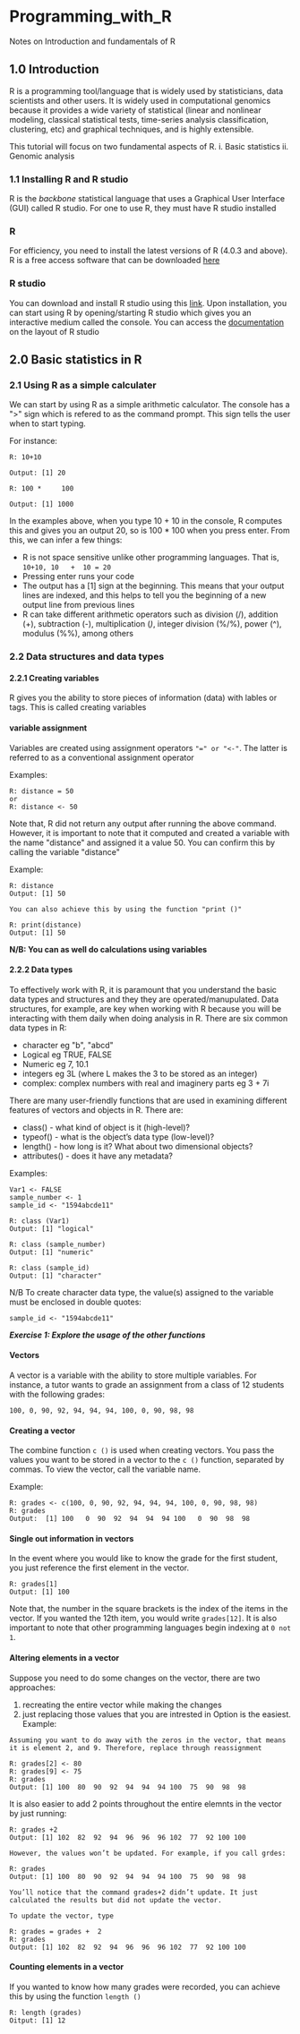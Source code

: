# Programming_with_R
Notes on Introduction and fundamentals of R

## 1.0 Introduction
R is a programming tool/language that is widely used by statisticians, data scientists and other users. It is widely used in computational genomics because it provides a wide variety of statistical (linear and nonlinear modeling, classical statistical tests, time-series analysis classification, clustering, etc) and graphical techniques, and is highly extensible.

This tutorial will focus on two fundamental aspects of R.
i. Basic statistics
ii. Genomic analysis

### 1.1 Installing R and R studio
R is the *backbone* statistical language that uses a Graphical User Interface (GUI) called R studio. For one to use R, they must have R studio installed

### R
For efficiency, you need to install the latest versions of R (4.0.3 and above). R is a free access software that can be downloaded [here](https://cran.rstudio.com/)

### R studio
You can download and install R studio using this [link](http://www.rstudio.com/). Upon installation, you can start using R by opening/starting R studio which gives you an interactive medium called the console. You can access the [documentation](https://support.rstudio.com/hc/en-us/categories/200035113-Documentation) on the layout of R studio

## 2.0 Basic statistics in R
### 2.1 Using R as a simple calculater
We can start by using R as a simple arithmetic calculator. The console has a ">" sign which is refered to as the command prompt. This sign tells the user when to start typing.

For instance:
```
R: 10+10

Output: [1] 20

R: 100 *     100

Output: [1] 1000
```

In the examples above, when you type 10 + 10 in the console, R computes this and gives you an output 20, so is 100 * 100 when you press enter. From this, we can infer a few things:
- R is not space sensitive unlike other programming languages. That is, `10+10, 10   +  10 = 20`
- Pressing enter runs your code
- The output has a [1] sign at the beginning. This means that your output lines are indexed, and this helps to tell you the beginning of a new output line from previous lines
- R can take different arithmetic operators such as division (/), addition (+), subtraction (-), multiplication (*)*, integer division (%/%), power (^), modulus (%%), among others

### 2.2 Data structures and data types

#### 2.2.1 Creating variables

R gives you the ability to store pieces of information (data) with lables or tags. This is called creating variables

#### variable assignment
Variables are created using assignment operators `"=" or "<-"`. The latter is referred to as a conventional assignment operator

Examples:
```
R: distance = 50
or
R: distance <- 50
```
Note that, R did not return any output after running the above command. However, it is important to note that it computed and created a variable with the name "distance" and assigned it a value 50. You can confirm this by calling the variable "distance"

Example:
```
R: distance
Output: [1] 50

You can also achieve this by using the function "print ()"

R: print(distance)
Output: [1] 50
```
**N/B: You can as well do calculations using variables**

#### 2.2.2 Data types

To effectively work with R, it is paramount that you understand the basic data types and structures and they they are operated/manupulated. Data structures, for example, are key when working with R because you will be interacting with them daily when doing analysis in R. 
There are six common data types in R:

- character eg "b", "abcd"
- Logical eg TRUE, FALSE
- Numeric eg 7, 10.1
- integers eg 3L (where L makes the 3 to be stored as an integer)
- complex: complex numbers with real and imaginery parts eg 3 + 7i

There are many user-friendly functions that are used in examining different features of vectors and objects in R.
There are:

- class() - what kind of object is it (high-level)?
- typeof() - what is the object’s data type (low-level)?
- length() - how long is it? What about two dimensional objects?
- attributes() - does it have any metadata?

Examples:
```
Var1 <- FALSE
sample_number <- 1
sample_id <- "1594abcde11"

R: class (Var1)
Output: [1] "logical"

R: class (sample_number)
Output: [1] "numeric"

R: class (sample_id)
Output: [1] "character"
```

N/B To create character data type, the value(s) assigned to the variable must be enclosed in double quotes:

`sample_id <- "1594abcde11"`

***Exercise 1: Explore the usage of the other functions***

#### Vectors

A vector is a variable with the ability to store multiple variables. For instance, a tutor wants to grade an assignment from a class of 12 students with the following grades: 

`100, 0, 90, 92, 94, 94, 94, 100, 0, 90, 98, 98`

#### Creating a vector

The combine function `c ()` is used when creating vectors. You pass the values you want to be stored in a vector to the `c ()` function, separated by commas. To view the vector, call the variable name.

Example:
```
R: grades <- c(100, 0, 90, 92, 94, 94, 94, 100, 0, 90, 98, 98)
R: grades
Output:  [1] 100   0  90  92  94  94  94 100   0  90  98  98
```
#### Single out information in vectors

In the event where you would like to know the grade for the first student, you just reference the first element in the vector.
```
R: grades[1]
Output: [1] 100
```
Note that, the number in the square brackets is the index of the items in the vector. If you wanted the 12th item, you would write `grades[12]`. It is also important to note that other programming languages begin indexing at `0 not 1`.

#### Altering elements in a vector

Suppose you need to do some changes on the vector, there are two approaches:
1. recreating the entire vector while making the changes
2. just replacing those values that you are intrested in
Option is the easiest.
Example:
```
Assuming you want to do away with the zeros in the vector, that means it is element 2, and 9. Therefore, replace through reassignment

R: grades[2] <- 80
R: grades[9] <- 75
R: grades
Output: [1] 100  80  90  92  94  94  94 100  75  90  98  98
```
It is also easier to add 2 points throughout the entire elemnts in the vector by just running:

```
R: grades +2
Output: [1] 102  82  92  94  96  96  96 102  77  92 100 100

However, the values won’t be updated. For example, if you call grdes:

R: grades
Output: [1] 100  80  90  92  94  94  94 100  75  90  98  98

You’ll notice that the command grades+2 didn’t update. It just calculated the results but did not update the vector.

To update the vector, type

R: grades = grades +  2
R: grades
Output: [1] 102  82  92  94  96  96  96 102  77  92 100 100
```

#### Counting elements in a vector

If you wanted to know how many grades were recorded, you can achieve this by using the function `length ()`

```
R: length (grades)
Oitput: [1] 12
```






